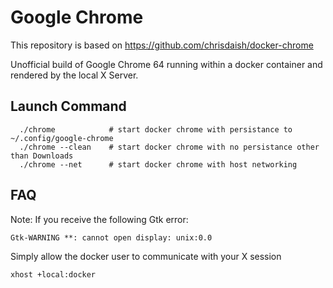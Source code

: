 # Google Chrome

This repository is based on https://github.com/chrisdaish/docker-chrome

Unofficial build of Google Chrome 64 running within a docker container and
rendered by the local X Server.

## Launch Command

```
  ./chrome            # start docker chrome with persistance to ~/.config/google-chrome
  ./chrome --clean    # start docker chrome with no persistance other than Downloads
  ./chrome --net      # start docker chrome with host networking
```

## FAQ

Note: If you receive the following Gtk error:

```
Gtk-WARNING **: cannot open display: unix:0.0
```

Simply allow the docker user to communicate with your X session

```
xhost +local:docker
```
